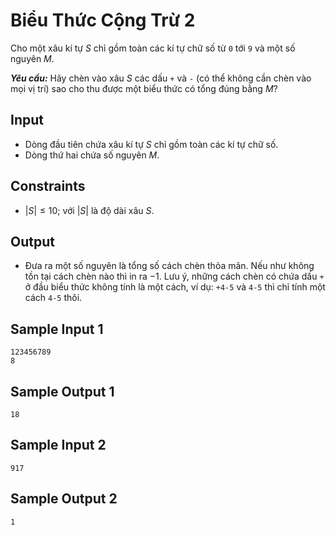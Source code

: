 # Biểu Thức Cộng Trừ 2

Cho một xâu kí tự $S$ chỉ gồm toàn các kí tự chữ số từ `0` tới `9` và một số nguyên $M$.

***Yêu cầu:*** Hãy chèn vào xâu $S$ các dấu `+` và `-` (có thể không cần chèn vào mọi vị trí) sao cho thu được một biểu thức có tổng đúng bằng $M?$ 

## Input

- Dòng đầu tiên chứa xâu kí tự $S$ chỉ gồm toàn các kí tự chữ số.
- Dòng thứ hai chứa số nguyên $M$.

## Constraints

- $|S| \le 10;$ với $|S|$ là độ dài xâu $S$.

## Output

- Đưa ra một số nguyên là tổng số cách chèn thỏa mãn. Nếu như không tồn tại cách chèn nào thì in ra $-1$. Lưu ý, những cách chèn có chứa dấu `+` ở đầu biểu thức không tính là một cách, ví dụ: `+4-5` và `4-5` thì chỉ tính một cách `4-5` thôi.

## Sample Input 1

```
123456789
8
```

## Sample Output 1

```
18
```

## Sample Input 2

```
917
```

## Sample Output 2

```
1
```
